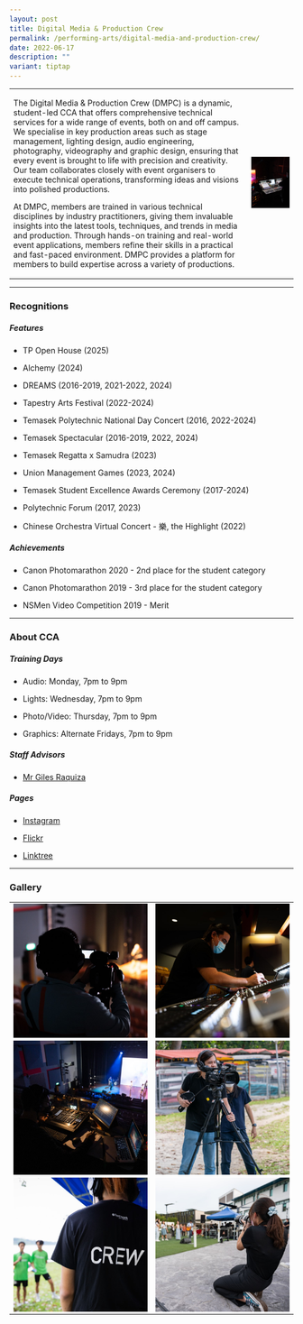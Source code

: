 ```yaml
---
layout: post
title: Digital Media & Production Crew
permalink: /performing-arts/digital-media-and-production-crew/
date: 2022-06-17
description: ""
variant: tiptap
---
```

<table style="minWidth: 50px">
<colgroup>
<col>
<col>
</colgroup>
<tbody>
<tr>
<td rowspan="1" colspan="1">
<p>The Digital Media &amp; Production Crew (DMPC) is a dynamic, student-led
CCA that offers comprehensive technical services for a wide range of events,
both on and off campus. We specialise in key production areas such as stage
management, lighting design, audio engineering, photography, videography
and graphic design, ensuring that every event is brought to life with precision
and creativity. Our team collaborates closely with event organisers to
execute technical operations, transforming ideas and visions into polished
productions.</p>
<p></p>
<p>At DMPC, members are trained in various technical disciplines by industry
practitioners, giving them invaluable insights into the latest tools, techniques,
and trends in media and production. Through hands-on training and real-world
event applications, members refine their skills in a practical and fast-paced
environment. DMPC provides a platform for members to build expertise across
a variety of productions.</p>
</td>
<td rowspan="1" colspan="1">
<div class="isomer-image-wrapper">
<img style="width: 100%" height="auto" width="100%" alt="" src="/images/Arts/DMPC/DMPC.png">
</div>
</td>
</tr>
</tbody>
</table>
<hr>
<h3>Recognitions</h3>
<h5>Features</h5>
<ul data-tight="true" class="tight">
<li>
<p>TP Open House (2025)</p>
</li>
<li>
<p>Alchemy (2024)</p>
</li>
<li>
<p>DREAMS (2016-2019, 2021-2022, 2024)</p>
</li>
<li>
<p>Tapestry Arts Festival (2022-2024)</p>
</li>
<li>
<p>Temasek Polytechnic National Day Concert (2016, 2022-2024)</p>
</li>
<li>
<p>Temasek Spectacular (2016-2019, 2022, 2024)</p>
</li>
<li>
<p>Temasek Regatta x Samudra (2023)</p>
</li>
<li>
<p>Union Management Games (2023, 2024)</p>
</li>
<li>
<p>Temasek Student Excellence Awards Ceremony (2017-2024)</p>
</li>
<li>
<p>Polytechnic Forum (2017, 2023)</p>
</li>
<li>
<p>Chinese Orchestra Virtual Concert - 樂, the Highlight (2022)</p>
<p></p>
</li>
</ul>
<h5>Achievements</h5>
<ul data-tight="true" class="tight">
<li>
<p>Canon Photomarathon 2020 - 2nd place for the student category</p>
</li>
<li>
<p>Canon Photomarathon 2019 - 3rd place for the student category</p>
</li>
<li>
<p>NSMen Video Competition 2019 - Merit</p>
</li>
</ul>
<hr>
<h3>About CCA</h3>
<h5>Training Days</h5>
<ul data-tight="true" class="tight">
<li>
<p>Audio: Monday, 7pm to 9pm</p>
</li>
<li>
<p>Lights: Wednesday, 7pm to 9pm</p>
</li>
<li>
<p>Photo/Video: Thursday, 7pm to 9pm</p>
</li>
<li>
<p>Graphics: Alternate Fridays, 7pm to 9pm</p>
</li>
</ul>
<h5>Staff Advisors</h5>
<ul data-tight="true" class="tight">
<li>
<p><a href="mailto:Giles_RAQUIZA@tp.edu.sg" rel="noopener noreferrer nofollow" target="_blank">Mr Giles Raquiza</a>
</p>
</li>
</ul>
<h5>Pages</h5>
<ul data-tight="true" class="tight">
<li>
<p><a href="https://www.instagram.com/tp.dmpc" rel="noopener noreferrer nofollow" target="_blank">Instagram</a>
</p>
</li>
<li>
<p><a href="https://www.flickr.com/photos/digitalmediacrewtp/albums" rel="noopener noreferrer nofollow" target="_blank">Flickr</a>
</p>
</li>
<li>
<p><a href="https://linktr.ee/tpdmpc" rel="noopener noreferrer nofollow" target="_blank">Linktree</a>
</p>
</li>
</ul>
<hr>
<h3>Gallery</h3>
<table style="minWidth: 50px">
<colgroup>
<col>
<col>
</colgroup>
<tbody>
<tr>
<td rowspan="1" colspan="1">
<div class="isomer-image-wrapper">
<img style="display:block;margin-left:auto;margin-right:auto;" height="auto" width="100%" alt="DMPC" src="/images/Arts/DMPC/DMPC_pic_1.jpg">
</div>
</td>
<td rowspan="1" colspan="1">
<div class="isomer-image-wrapper">
<img style="display:block;margin-left:auto;margin-right:auto;" height="auto" width="100%" alt="DMPC" src="/images/Arts/DMPC/DMPC_pic_2.jpg">
</div>
</td>
</tr>
<tr>
<td rowspan="1" colspan="1">
<div class="isomer-image-wrapper">
<img style="display:block;margin-left:auto;margin-right:auto;" height="auto" width="100%" alt="DMPC" src="/images/Arts/DMPC/DMPC_pic_3.jpg">
</div>
</td>
<td rowspan="1" colspan="1">
<div class="isomer-image-wrapper">
<img style="display:block;margin-left:auto;margin-right:auto;" height="auto" width="100%" alt="DMPC" src="/images/Arts/DMPC/DMPC_pic_4.jpg">
</div>
</td>
</tr>
<tr>
<td rowspan="1" colspan="1">
<div class="isomer-image-wrapper">
<img style="display:block;margin-left:auto;margin-right:auto;" height="auto" width="100%" alt="DMPC" src="/images/Arts/DMPC/DMPC_pic_5.jpg">
</div>
</td>
<td rowspan="1" colspan="1">
<div class="isomer-image-wrapper">
<img style="display:block;margin-left:auto;margin-right:auto;" height="auto" width="100%" alt="DMPC" src="/images/Arts/DMPC/DMPC_pic_6.jpg">
</div>
</td>
</tr>
</tbody>
</table>
<p></p>